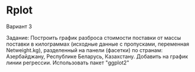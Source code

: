 # Rplot

Вариант 3

Задание: Построить график разброса стоимости поставки от массы поставки в килограммах (исходные данные с пропусками, переменная Netweight.kg), разделенный на панели (фасетки) по странам: Азербайджану, Республике Беларусь, Казахстану. Добавить на график линии регрессии. Использовать пакет "ggplot2"
